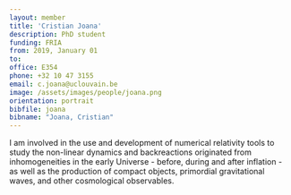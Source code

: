 ```yaml
---
layout: member
title: 'Cristian Joana'
description: PhD student
funding: FRIA
from: 2019, January 01
to:
office: E354
phone: +32 10 47 3155
email: c.joana@uclouvain.be
image: /assets/images/people/joana.png
orientation: portrait
bibfile: joana
bibname: "Joana, Cristian"
---
```


I am involved in the use and development of numerical relativity tools
to study the non-linear dynamics and backreactions originated from
inhomogeneities in the early Universe - before, during and after
inflation - as well as the production of compact objects, primordial
gravitational waves, and other cosmological observables.
